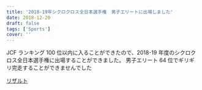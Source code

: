 ```yaml
---
title: '2018-19年シクロクロス全日本選手権　男子エリートに出場しました'
date: 2018-12-20
draft: false
tags: ['Sports']
cover: ''
---
```


JCF ランキング 100 位以内に入ることができたので、2018-19 年度のシクロクロス全日本選手権に出場することができました。
男子エリート 64 位でギリギリ完走することができませんでした

[リザルト](https://data.cyclocross.jp/race/6936)
